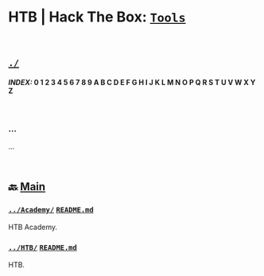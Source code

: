 # HTB | Hack The Box: [`Tools`](README.md)

<br>

## [`./`](./)

#### *INDEX:* 0 1 2 3 4 5 6 7 8 9 A B C D E F G H I J K L M N O P Q R S T U V W X Y Z

<br>

### ...
...


<br>

## 🔙 [Main](../README.md)

### [`../Academy/`](../Academy/) [`README.md`](../Academy/README.md)

HTB Academy.

### [`../HTB/`](HTB/) [`README.md`](../HTB/README.md)

HTB.
